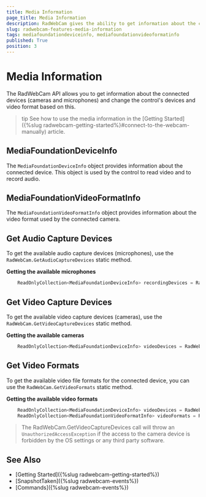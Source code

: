 ```yaml
---
title: Media Information
page_title: Media Information
description: RadWebCam gives the ability to get information about the connected devices (cameras and microphones) and change the control's device and video format based on this.
slug: radwebcam-features-media-information
tags: mediafoundationdeviceinfo, mediafoundationvideoformatinfo
published: True
position: 3
---
```


# Media Information

The RadWebCam API allows you to get information about the connected devices (cameras and microphones) and change the control's devices and video format based on this.

>tip See how to use the media information in the [Getting Started]({%slug radwebcam-getting-started%}#connect-to-the-webcam-manually) article.

## MediaFoundationDeviceInfo

The `MediaFoundationDeviceInfo` object provides information about the connected device. This object is used by the control to read video and to record audio.

## MediaFoundationVideoFormatInfo

The `MediaFoundationVideoFormatInfo` object provides information about the video format used by the connected camera.

## Get Audio Capture Devices

To get the available audio capture devices (microphones), use the `RadWebCam.GetAudioCaptureDevices` static method.

__Getting the available microphones__
```C#
	ReadOnlyCollection<MediaFoundationDeviceInfo> recordingDevices = RadWebCam.GetAudioCaptureDevices();
```

## Get Video Capture Devices

To get the available video capture devices (cameras), use the `RadWebCam.GetVideoCaptureDevices` static method.

__Getting the available cameras__
```C#
	ReadOnlyCollection<MediaFoundationDeviceInfo> videoDevices = RadWebCam.GetVideoCaptureDevices();
```

## Get Video Formats

To get the available video file formats for the connected device, you can use the `RadWebCam.GetVideoFormats` static method.

__Getting the available video formats__
```C#
	ReadOnlyCollection<MediaFoundationDeviceInfo> videoDevices = RadWebCam.GetVideoCaptureDevices();
	ReadOnlyCollection<MediaFoundationVideoFormatInfo> videoFormats = RadWebCam.GetVideoFormats(videoDevices[0]);
```

> The RadWebCam.GetVideoCaptureDevices call will throw an `UnauthorizedAccessException` if the access to the camera device is forbidden by the OS settings or any third party software.

## See Also  
* [Getting Started]({%slug radwebcam-getting-started%})
* [SnapshotTaken]({%slug radwebcam-events%})
* [Commands]({%slug radwebcam-events%})
